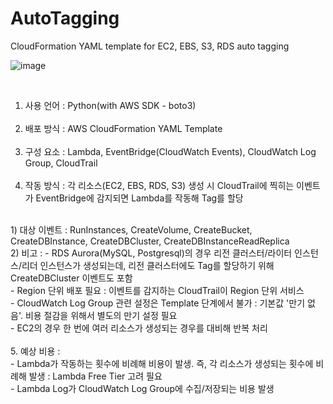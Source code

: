 # AutoTagging
CloudFormation YAML template for EC2, EBS, S3, RDS auto tagging
<br>

![image](https://github.com/ballenabox/AWSAutoTagging/assets/47315562/d0d3c376-2133-4b1e-b23e-470908ae1e79)

<br>

1. 사용 언어 : Python(with AWS SDK - boto3)
<br><br>
2. 배포 방식 : AWS CloudFormation YAML Template
<br><br>
3. 구성 요소 : Lambda, EventBridge(CloudWatch Events), CloudWatch Log Group, CloudTrail
<br><br>
4. 작동 방식 : 각 리소스(EC2, EBS, RDS, S3) 생성 시 CloudTrail에 찍히는 이벤트가 EventBridge에 감지되면 Lambda를 작동해 Tag를 할당
<br>
  1) 대상 이벤트 : RunInstances, CreateVolume, CreateBucket, CreateDBInstance, CreateDBCluster, CreateDBInstanceReadReplica
<br>
  2) 비고 : 
    - RDS Aurora(MySQL, Postgresql)의 경우 리전 클러스터/라이터 인스턴스/리더 인스턴스가 생성되는데, 리전 클러스터에도 Tag를 할당하기 위해 CreateDBCluster 이벤트도 포함
<br>
    - Region 단위 배포 필요 : 이벤트를 감지하는 CloudTrail이 Region 단위 서비스
<br>
    - CloudWatch Log Group 관련 설정은 Template 단계에서 불가 : 기본값 '만기 없음'. 비용 절감을 위해서 별도의 만기 설정 필요
<br>
    - EC2의 경우 한 번에 여러 리소스가 생성되는 경우를 대비해 반복 처리
<br><br>
5. 예상 비용 : 
<br>
  - Lambda가 작동하는 횟수에 비례해 비용이 발생. 즉, 각 리소스가 생성되는 횟수에 비례해 발생 : Lambda Free Tier 고려 필요
<br>
  - Lambda Log가 CloudWatch Log Group에 수집/저장되는 비용 발생
<br><br>
  
